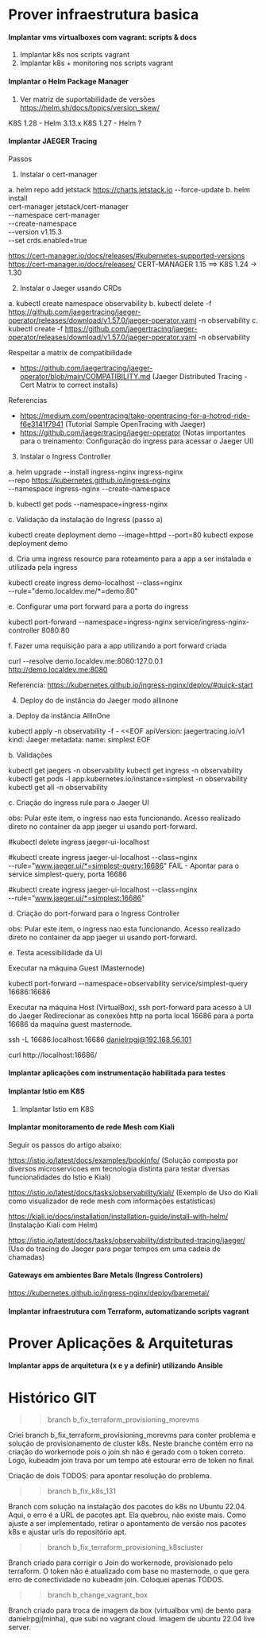 # Prover infraestrutura basica

#### Implantar vms virtualboxes com vagrant: scripts & docs

1) Implantar k8s nos scripts vagrant
2) Implantar k8s + monitoring nos scripts vagrant

#### Implantar o Helm Package Manager

1) Ver matriz de suportabilidade de versões
https://helm.sh/docs/topics/version_skew/

K8S 1.28 - Helm 3.13.x
K8S 1.27 - Helm ?

#### Implantar JAEGER Tracing

Passos

1) Instalar o cert-manager 

a. helm repo add jetstack https://charts.jetstack.io --force-update
b. helm install \
  cert-manager jetstack/cert-manager \
  --namespace cert-manager \
  --create-namespace \
  --version v1.15.3 \
  --set crds.enabled=true

https://cert-manager.io/docs/releases/#kubernetes-supported-versions
https://cert-manager.io/docs/releases/
CERT-MANAGER 1.15 ==> K8S 1.24 → 1.30

2) Instalar o Jaeger usando CRDs

a. kubectl create namespace observability
b. kubectl delete -f https://github.com/jaegertracing/jaeger-operator/releases/download/v1.57.0/jaeger-operator.yaml -n observability 
c. kubectl create -f https://github.com/jaegertracing/jaeger-operator/releases/download/v1.57.0/jaeger-operator.yaml -n observability 

Respeitar a matrix de compatibilidade 
- https://github.com/jaegertracing/jaeger-operator/blob/main/COMPATIBILITY.md (Jaeger Distributed Tracing - Cert Matrix to correct installs)

Referencias

- https://medium.com/opentracing/take-opentracing-for-a-hotrod-ride-f6e3141f7941 (Tutorial Sample OpenTracing with Jaeger)
- https://github.com/jaegertracing/jaeger-operator (Notas importantes para o treinamento: Configuração do ingress para acessar o Jaeger UI)


3) Instalar o Ingress Controller 

a. helm upgrade --install ingress-nginx ingress-nginx \
  --repo https://kubernetes.github.io/ingress-nginx \
  --namespace ingress-nginx --create-namespace

b. kubectl get pods --namespace=ingress-nginx

c. Validação da instalação do Ingress (passo a)

kubectl create deployment demo --image=httpd --port=80
kubectl expose deployment demo

d. Cria uma ingress resource para roteamento para a app a ser instalada e utilizada pela ingress

kubectl create ingress demo-localhost --class=nginx \
  --rule="demo.localdev.me/*=demo:80"

e. Configurar uma port forward para a porta do ingress

kubectl port-forward --namespace=ingress-nginx service/ingress-nginx-controller 8080:80

f. Fazer uma requisição para a app utilizando a port forward criada

curl --resolve demo.localdev.me:8080:127.0.0.1 http://demo.localdev.me:8080

Referencia:
https://kubernetes.github.io/ingress-nginx/deploy/#quick-start

4. Deploy do de instância do Jaeger modo allinone 

a. Deploy da instância AllInOne

kubectl apply -n observability -f - <<EOF
apiVersion: jaegertracing.io/v1
kind: Jaeger
metadata:
  name: simplest
EOF

b. Validações

kubectl get jaegers -n observability 
kubectl get ingress -n observability 
kubectl get pods -l app.kubernetes.io/instance=simplest -n observability
kubectl get all -n observability 

c. Criação do ingress rule para o Jaeger UI 

obs: Pular este item, o ingress nao esta funcionando. 
Acesso realizado direto no container da app jaeger ui usando port-forward.

#kubectl delete ingress jaeger-ui-localhost

#kubectl create ingress jaeger-ui-localhost --class=nginx \
  --rule="www.jaeger.ui/*=simplest-query:16686" FAIL - Apontar para o service simplest-query, porta 16686

#kubectl create ingress jaeger-ui-localhost --class=nginx \
  --rule="www.jaeger.ui/*=simplest:16686" 

d. Criação do port-forward para o Ingress Controller 

obs: Pular este item, o ingress nao esta funcionando. 
Acesso realizado direto no container da app jaeger ui usando port-forward.

e. Testa acessibilidade da UI

Executar na máquina Guest (Masternode)

kubectl port-forward --namespace=observability service/simplest-query 16686:16686

Executar na máquina Host (VirtualBox), ssh port-forward para acesso à UI do Jaeger
Redirecionar as conexões http na porta local 16686 para a porta 16686 da maquina guest masternode.

ssh -L 16686:localhost:16686 danielrpgj@192.168.56.101

curl http://localhost:16686/

#### Implantar aplicações com instrumentação habilitada para testes

#### Implantar Istio em K8S

1) Implantar Istio em K8S

#### Implantar monitoramento de rede Mesh com Kiali 

Seguir os passos do artigo abaixo:

https://istio.io/latest/docs/examples/bookinfo/ (Solução composta por diversos microservicoes em tecnologia distinta para testar diversas funcionalidades do Istio e Kiali)

https://istio.io/latest/docs/tasks/observability/kiali/ (Exemplo de Uso do Kiali como visualizador de rede mesh com informações estatísticas)

https://kiali.io/docs/installation/installation-guide/install-with-helm/ (Instalação Kiali com Helm)

https://istio.io/latest/docs/tasks/observability/distributed-tracing/jaeger/ (Uso do tracing do Jaeger para pegar tempos em uma cadeia de chamadas)


#### Gateways em ambientes Bare Metals (Ingress Controlers)
https://kubernetes.github.io/ingress-nginx/deploy/baremetal/

#### Implantar infraestrutura com Terraform, automatizando scripts vagrant

# Prover Aplicações & Arquiteturas 

#### Implantar apps de arquitetura (x e y a definir) utilizando Ansible

# Histórico GIT

>> branch b_fix_terraform_provisioning_morevms

Criei branch b_fix_terraform_provisioning_morevms para conter problema e solução de provisionamento de cluster k8s. Neste branche
contém erro na criação do workernode pois o join.sh não é gerado com o token correto. Logo, kubeadm join trava por um tempo até
estourar erro de token no final. 

Criação de dois TODOS: para apontar resolução do problema. 

>> branch b_fix_k8s_131

Branch com solução na instalação dos pacotes do k8s no Ubuntu 22.04. Aqui, o erro é a URL de pacotes apt. Ela quebrou, não existe mais. 
Como ajuste a ser implementado, retirar o apontamento de versão nos pacotes k8s e ajustar urls do repositório apt.

>> branch b_fix_terraform_provisioning_k8scluster

Branch criado para corrigir o Join do workernode, provisionado pelo terraform. O token não é atualizado com base no masternode, o que gera erro de conectividade no kubeadm join. Coloquei apenas TODOS. 

>> branch b_change_vagrant_box

Branch criado para troca de imagem da box (virtualbox vm) de bento para danielrpgj(minha), que subi no vagrant cloud. Imagem de ubuntu 22.04 live server. 
